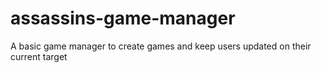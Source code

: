 # assassins-game-manager
A basic game manager to create games and keep users updated on their current target